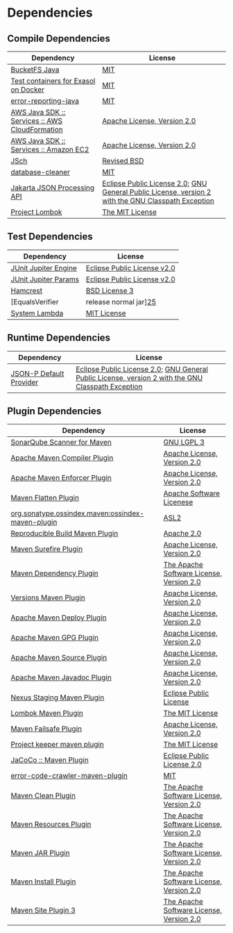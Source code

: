 <!-- @formatter:off -->
# Dependencies

## Compile Dependencies

| Dependency                                          | License                                                                                                        |
| --------------------------------------------------- | -------------------------------------------------------------------------------------------------------------- |
| [BucketFS Java][0]                                  | [MIT][1]                                                                                                       |
| [Test containers for Exasol on Docker][2]           | [MIT][1]                                                                                                       |
| [error-reporting-java][4]                           | [MIT][1]                                                                                                       |
| [AWS Java SDK :: Services :: AWS CloudFormation][6] | [Apache License, Version 2.0][7]                                                                               |
| [AWS Java SDK :: Services :: Amazon EC2][6]         | [Apache License, Version 2.0][7]                                                                               |
| [JSch][10]                                          | [Revised BSD][11]                                                                                              |
| [database-cleaner][12]                              | [MIT][1]                                                                                                       |
| [Jakarta JSON Processing API][14]                   | [Eclipse Public License 2.0][15]; [GNU General Public License, version 2 with the GNU Classpath Exception][16] |
| [Project Lombok][17]                                | [The MIT License][18]                                                                                          |

## Test Dependencies

| Dependency                                | License                           |
| ----------------------------------------- | --------------------------------- |
| [JUnit Jupiter Engine][19]                | [Eclipse Public License v2.0][20] |
| [JUnit Jupiter Params][19]                | [Eclipse Public License v2.0][20] |
| [Hamcrest][23]                            | [BSD License 3][24]               |
| [EqualsVerifier | release normal jar][25] | [Apache License, Version 2.0][26] |
| [System Lambda][27]                       | [MIT License][28]                 |

## Runtime Dependencies

| Dependency                    | License                                                                                                        |
| ----------------------------- | -------------------------------------------------------------------------------------------------------------- |
| [JSON-P Default Provider][14] | [Eclipse Public License 2.0][15]; [GNU General Public License, version 2 with the GNU Classpath Exception][16] |

## Plugin Dependencies

| Dependency                                              | License                                        |
| ------------------------------------------------------- | ---------------------------------------------- |
| [SonarQube Scanner for Maven][32]                       | [GNU LGPL 3][33]                               |
| [Apache Maven Compiler Plugin][34]                      | [Apache License, Version 2.0][26]              |
| [Apache Maven Enforcer Plugin][36]                      | [Apache License, Version 2.0][26]              |
| [Maven Flatten Plugin][38]                              | [Apache Software Licenese][39]                 |
| [org.sonatype.ossindex.maven:ossindex-maven-plugin][40] | [ASL2][39]                                     |
| [Reproducible Build Maven Plugin][42]                   | [Apache 2.0][39]                               |
| [Maven Surefire Plugin][44]                             | [Apache License, Version 2.0][26]              |
| [Maven Dependency Plugin][46]                           | [The Apache Software License, Version 2.0][39] |
| [Versions Maven Plugin][48]                             | [Apache License, Version 2.0][26]              |
| [Apache Maven Deploy Plugin][50]                        | [Apache License, Version 2.0][26]              |
| [Apache Maven GPG Plugin][52]                           | [Apache License, Version 2.0][26]              |
| [Apache Maven Source Plugin][54]                        | [Apache License, Version 2.0][26]              |
| [Apache Maven Javadoc Plugin][56]                       | [Apache License, Version 2.0][26]              |
| [Nexus Staging Maven Plugin][58]                        | [Eclipse Public License][59]                   |
| [Lombok Maven Plugin][60]                               | [The MIT License][1]                           |
| [Maven Failsafe Plugin][62]                             | [Apache License, Version 2.0][26]              |
| [Project keeper maven plugin][64]                       | [The MIT License][65]                          |
| [JaCoCo :: Maven Plugin][66]                            | [Eclipse Public License 2.0][67]               |
| [error-code-crawler-maven-plugin][68]                   | [MIT][1]                                       |
| [Maven Clean Plugin][70]                                | [The Apache Software License, Version 2.0][39] |
| [Maven Resources Plugin][72]                            | [The Apache Software License, Version 2.0][39] |
| [Maven JAR Plugin][74]                                  | [The Apache Software License, Version 2.0][39] |
| [Maven Install Plugin][76]                              | [The Apache Software License, Version 2.0][39] |
| [Maven Site Plugin 3][78]                               | [The Apache Software License, Version 2.0][39] |

[0]: https://github.com/exasol/bucketfs-java
[4]: https://github.com/exasol/error-reporting-java
[39]: http://www.apache.org/licenses/LICENSE-2.0.txt
[17]: https://projectlombok.org
[44]: https://maven.apache.org/surefire/maven-surefire-plugin/
[70]: http://maven.apache.org/plugins/maven-clean-plugin/
[6]: https://aws.amazon.com/sdkforjava
[1]: https://opensource.org/licenses/MIT
[48]: http://www.mojohaus.org/versions-maven-plugin/
[64]: https://github.com/exasol/project-keeper/
[24]: http://opensource.org/licenses/BSD-3-Clause
[34]: https://maven.apache.org/plugins/maven-compiler-plugin/
[27]: https://github.com/stefanbirkner/system-lambda/
[67]: https://www.eclipse.org/legal/epl-2.0/
[50]: https://maven.apache.org/plugins/maven-deploy-plugin/
[33]: http://www.gnu.org/licenses/lgpl.txt
[66]: https://www.jacoco.org/jacoco/trunk/doc/maven.html
[7]: https://aws.amazon.com/apache2.0
[18]: https://projectlombok.org/LICENSE
[42]: http://zlika.github.io/reproducible-build-maven-plugin
[32]: http://sonarsource.github.io/sonar-scanner-maven/
[19]: https://junit.org/junit5/
[38]: https://www.mojohaus.org/flatten-maven-plugin/flatten-maven-plugin
[14]: https://github.com/eclipse-ee4j/jsonp
[54]: https://maven.apache.org/plugins/maven-source-plugin/
[16]: https://projects.eclipse.org/license/secondary-gpl-2.0-cp
[23]: http://hamcrest.org/JavaHamcrest/
[72]: http://maven.apache.org/plugins/maven-resources-plugin/
[10]: http://www.jcraft.com/jsch/
[58]: http://www.sonatype.com/public-parent/nexus-maven-plugins/nexus-staging/nexus-staging-maven-plugin/
[62]: https://maven.apache.org/surefire/maven-failsafe-plugin/
[46]: http://maven.apache.org/plugins/maven-dependency-plugin/
[28]: http://opensource.org/licenses/MIT
[59]: http://www.eclipse.org/legal/epl-v10.html
[2]: https://github.com/exasol/exasol-testcontainers
[65]: https://github.com/exasol/project-keeper/blob/main/LICENSE
[74]: http://maven.apache.org/plugins/maven-jar-plugin/
[15]: https://projects.eclipse.org/license/epl-2.0
[26]: https://www.apache.org/licenses/LICENSE-2.0.txt
[25]: https://www.jqno.nl/equalsverifier
[36]: https://maven.apache.org/enforcer/maven-enforcer-plugin/
[60]: https://awhitford.github.com/lombok.maven/lombok-maven-plugin/
[20]: https://www.eclipse.org/legal/epl-v20.html
[76]: http://maven.apache.org/plugins/maven-install-plugin/
[40]: https://sonatype.github.io/ossindex-maven/maven-plugin/
[52]: https://maven.apache.org/plugins/maven-gpg-plugin/
[11]: http://www.jcraft.com/jsch/LICENSE.txt
[78]: http://maven.apache.org/plugins/maven-site-plugin/
[56]: https://maven.apache.org/plugins/maven-javadoc-plugin/
[12]: https://github.com/exasol/database-cleaner
[68]: https://github.com/exasol/error-code-crawler-maven-plugin
